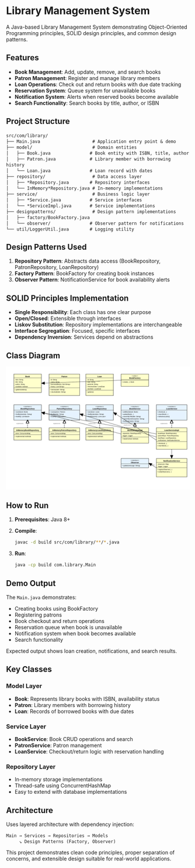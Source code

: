# Library Management System

A Java-based Library Management System demonstrating Object-Oriented Programming principles, SOLID design principles, and common design patterns.

## Features

- **Book Management**: Add, update, remove, and search books
- **Patron Management**: Register and manage library members
- **Loan Operations**: Check out and return books with due date tracking
- **Reservation System**: Queue system for unavailable books
- **Notification System**: Alerts when reserved books become available
- **Search Functionality**: Search books by title, author, or ISBN

## Project Structure

```
src/com/library/
├── Main.java                    # Application entry point & demo
├── model/                       # Domain entities
│   ├── Book.java               # Book entity with ISBN, title, author
│   ├── Patron.java             # Library member with borrowing history
│   └── Loan.java               # Loan record with dates
├── repository/                  # Data access layer
│   ├── *Repository.java        # Repository interfaces
│   └── InMemory*Repository.java # In-memory implementations
├── service/                     # Business logic layer
│   ├── *Service.java           # Service interfaces
│   └── *ServiceImpl.java       # Service implementations
├── designpatterns/              # Design pattern implementations
│   ├── factory/BookFactory.java
│   └── observer/               # Observer pattern for notifications
└── util/LoggerUtil.java        # Logging utility
```

## Design Patterns Used

1. **Repository Pattern**: Abstracts data access (BookRepository, PatronRepository, LoanRepository)
2. **Factory Pattern**: BookFactory for creating book instances
3. **Observer Pattern**: NotificationService for book availability alerts

## SOLID Principles Implementation

- **Single Responsibility**: Each class has one clear purpose
- **Open/Closed**: Extensible through interfaces
- **Liskov Substitution**: Repository implementations are interchangeable
- **Interface Segregation**: Focused, specific interfaces
- **Dependency Inversion**: Services depend on abstractions

## Class Diagram

![Class Diagram for Library Management Project](src/main/java/com/library/assets/ClassDiagram.svg)

## How to Run

1. **Prerequisites**: Java 8+

2. **Compile**:
   ```bash
   javac -d build src/com/library/**/*.java
   ```

3. **Run**:
   ```bash
   java -cp build com.library.Main
   ```

## Demo Output

The `Main.java` demonstrates:
- Creating books using BookFactory
- Registering patrons
- Book checkout and return operations
- Reservation queue when book is unavailable
- Notification system when book becomes available
- Search functionality

Expected output shows loan creation, notifications, and search results.

## Key Classes

### Model Layer
- **Book**: Represents library books with ISBN, availability status
- **Patron**: Library members with borrowing history
- **Loan**: Records of borrowed books with due dates

### Service Layer
- **BookService**: Book CRUD operations and search
- **PatronService**: Patron management
- **LoanService**: Checkout/return logic with reservation handling

### Repository Layer
- In-memory storage implementations
- Thread-safe using ConcurrentHashMap
- Easy to extend with database implementations

## Architecture

Uses layered architecture with dependency injection:
```
Main → Services → Repositories → Models
     ↘ Design Patterns (Factory, Observer)
```

This project demonstrates clean code principles, proper separation of concerns, and extensible design suitable for real-world applications.
